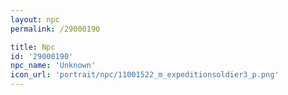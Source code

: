 ```yaml
---
layout: npc
permalink: /29000190

title: Npc
id: '29000190'
npc_name: 'Unknown'
icon_url: 'portrait/npc/11001522_m_expeditionsoldier3_p.png'
---
```


